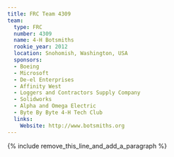 ```yaml
---
title: FRC Team 4309
team:
  type: FRC
  number: 4309
  name: 4-H Botsmiths
  rookie_year: 2012
  location: Snohomish, Washington, USA
  sponsors:
  - Boeing
  - Microsoft
  - De-el Enterprises
  - Affinity West
  - Loggers and Contractors Supply Company
  - Solidworks
  - Alpha and Omega Electric
  - Byte By Byte 4-H Tech Club
  links:
    Website: http://www.botsmiths.org
---
```


{% include remove_this_line_and_add_a_paragraph %}